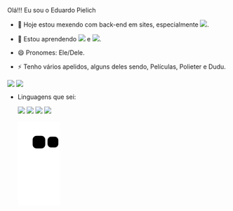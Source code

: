 Olá!!! Eu sou o Eduardo Pielich
- 🔭 Hoje estou mexendo com back-end em sites, especialmente <img height= 15cm src='https://upload.wikimedia.org/wikipedia/commons/thumb/2/27/PHP-logo.svg/2560px-PHP-logo.svg.png'>.

- 🌱 Estou aprendendo <img height= 15cm src='https://upload.wikimedia.org/wikipedia/commons/thumb/2/27/PHP-logo.svg/2560px-PHP-logo.svg.png'> e <img height= 15cm src='https://logodownload.org/wp-content/uploads/2022/04/javascript-logo-1.png'>.

- 😄 Pronomes: Ele/Dele.

- ⚡ Tenho vários apelidos, alguns deles sendo, Películas, Polieter e Dudu. 

<div>
  <img align="center" height="140vh" src='https://github-readme-stats.vercel.app/api?username=Poliester2005&show_icons=true&theme=gotham'>
  <img align="center" height="140vh" src='https://github-readme-stats.vercel.app/api/top-langs/?username=Poliester2005&show_icons=true&theme=gotham&langs_count=3&layout=compact'>
</div>

- Linguagens que sei:

  <img height="80vh" src="https://cdn.jsdelivr.net/gh/devicons/devicon/icons/html5/html5-plain-wordmark.svg" />
  <img height="80vh" src="https://cdn.jsdelivr.net/gh/devicons/devicon/icons/css3/css3-plain-wordmark.svg" />
  <img height="80vh" src="https://cdn.jsdelivr.net/gh/devicons/devicon/icons/php/php-plain.svg"/>
  <img height="80vh" src="https://cdn.jsdelivr.net/gh/devicons/devicon/icons/javascript/javascript-plain.svg" />
  
    ![Snake animation](https://github.com/poliester2005/poliester2005/blob/output/github-contribution-grid-snake.svg)

